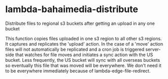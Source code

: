 # lambda-bahaimedia-distribute
Distribute files to regional s3 buckets after getting an upload in any one bucket

This function copies files uploaded in one s3 region to all other s3 regions. It captures and replicates the 'upload' action. 
In the case of a 'move' action files will not automatically be replicated and a cron job is triggered server-side that watches
for file moves and initiates a sync action with the US bucket. Less frequently, the US bucket will sync with all overseas buckets
so eventually this file that was moved will be everywhere. We don't need it to be everywhere immediately because of 
lambda-edge-file-redirect.
